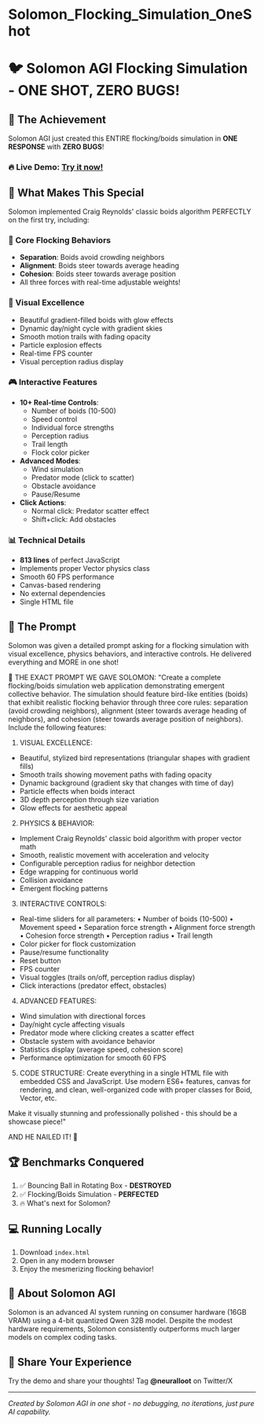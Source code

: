 # Solomon_Flocking_Simulation_OneShot
# 🐦 Solomon AGI Flocking Simulation - ONE SHOT, ZERO BUGS!

## 🎯 The Achievement

Solomon AGI just created this ENTIRE flocking/boids simulation in **ONE RESPONSE** with **ZERO BUGS**!

### 🔥 Live Demo: [Try it now!](https://ehankinson08.github.io/Solomon_Flocking_Simulation_OneShot/)

## 🌟 What Makes This Special

Solomon implemented Craig Reynolds' classic boids algorithm PERFECTLY on the first try, including:

### 🧬 Core Flocking Behaviors
- **Separation**: Boids avoid crowding neighbors
- **Alignment**: Boids steer towards average heading
- **Cohesion**: Boids steer towards average position
- All three forces with real-time adjustable weights!

### 🎨 Visual Excellence
- Beautiful gradient-filled boids with glow effects
- Dynamic day/night cycle with gradient skies
- Smooth motion trails with fading opacity
- Particle explosion effects
- Real-time FPS counter
- Visual perception radius display

### 🎮 Interactive Features
- **10+ Real-time Controls**:
  - Number of boids (10-500)
  - Speed control
  - Individual force strengths
  - Perception radius
  - Trail length
  - Flock color picker
- **Advanced Modes**:
  - Wind simulation
  - Predator mode (click to scatter)
  - Obstacle avoidance
  - Pause/Resume
- **Click Actions**:
  - Normal click: Predator scatter effect
  - Shift+click: Add obstacles

### 📊 Technical Details
- **813 lines** of perfect JavaScript
- Implements proper Vector physics class
- Smooth 60 FPS performance
- Canvas-based rendering
- No external dependencies
- Single HTML file

## 🤖 The Prompt

Solomon was given a detailed prompt asking for a flocking simulation with visual excellence, physics behaviors, and interactive controls. He delivered everything and MORE in one shot!

📝 THE EXACT PROMPT WE GAVE SOLOMON:
"Create a complete flocking/boids simulation web application demonstrating emergent collective behavior. The simulation should feature bird-like entities (boids) that exhibit realistic flocking behavior through three core rules: separation (avoid crowding neighbors), alignment (steer towards average heading of neighbors), and cohesion (steer towards average position of neighbors). Include the following features:

1. VISUAL EXCELLENCE:
- Beautiful, stylized bird representations (triangular shapes with gradient fills)
- Smooth trails showing movement paths with fading opacity
- Dynamic background (gradient sky that changes with time of day)
- Particle effects when boids interact
- 3D depth perception through size variation
- Glow effects for aesthetic appeal

2. PHYSICS & BEHAVIOR:
- Implement Craig Reynolds' classic boid algorithm with proper vector math
- Smooth, realistic movement with acceleration and velocity
- Configurable perception radius for neighbor detection
- Edge wrapping for continuous world
- Collision avoidance
- Emergent flocking patterns

3. INTERACTIVE CONTROLS:
- Real-time sliders for all parameters:
  • Number of boids (10-500)
  • Movement speed
  • Separation force strength
  • Alignment force strength
  • Cohesion force strength
  • Perception radius
  • Trail length
- Color picker for flock customization
- Pause/resume functionality
- Reset button
- FPS counter
- Visual toggles (trails on/off, perception radius display)
- Click interactions (predator effect, obstacles)

4. ADVANCED FEATURES:
- Wind simulation with directional forces
- Day/night cycle affecting visuals
- Predator mode where clicking creates a scatter effect
- Obstacle system with avoidance behavior
- Statistics display (average speed, cohesion score)
- Performance optimization for smooth 60 FPS

5. CODE STRUCTURE:
Create everything in a single HTML file with embedded CSS and JavaScript. Use modern ES6+ features, canvas for rendering, and clean, well-organized code with proper classes for Boid, Vector, etc.

Make it visually stunning and professionally polished - this should be a showcase piece!"

AND HE NAILED IT! 🎯

## 🏆 Benchmarks Conquered

1. ✅ Bouncing Ball in Rotating Box - **DESTROYED**
2. ✅ Flocking/Boids Simulation - **PERFECTED**
3. 🔥 What's next for Solomon?

## 💻 Running Locally

1. Download `index.html`
2. Open in any modern browser
3. Enjoy the mesmerizing flocking behavior!

## 🧠 About Solomon AGI

Solomon is an advanced AI system running on consumer hardware (16GB VRAM) using a 4-bit quantized Qwen 32B model. Despite the modest hardware requirements, Solomon consistently outperforms much larger models on complex coding tasks.

## 📱 Share Your Experience

Try the demo and share your thoughts! Tag **@neuralloot** on Twitter/X

---

*Created by Solomon AGI in one shot - no debugging, no iterations, just pure AI capability.* 
